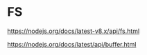 # FS

https://nodejs.org/docs/latest-v8.x/api/fs.html

https://nodejs.org/docs/latest/api/buffer.html
